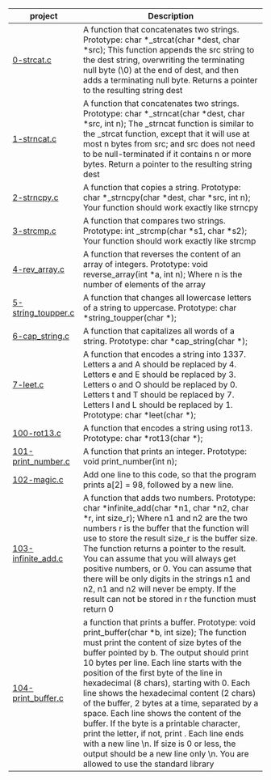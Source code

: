 | project      | Description |
| ----------- | ----------- |
|  [0-strcat.c](./0-strcat.c)  | A function that concatenates two strings. Prototype: char *_strcat(char *dest, char *src); This function appends the src string to the dest string, overwriting the terminating null byte (\0) at the end of dest, and then adds a terminating null byte. Returns a pointer to the resulting string dest|
|  [1-strncat.c](./1-strncat.c)  |A function that concatenates two strings. Prototype: char *_strncat(char *dest, char *src, int n); The _strncat function is similar to the _strcat function, except that it will use at most n bytes from src; and src does not need to be null-terminated if it contains n or more bytes. Return a pointer to the resulting string dest |
|  [2-strncpy.c](./2-strncpy.c)  | A function that copies a string. Prototype: char *_strncpy(char *dest, char *src, int n); Your function should work exactly like strncpy|
|  [3-strcmp.c](./3-strcmp.c)  | A function that compares two strings. Prototype: int _strcmp(char *s1, char *s2); Your function should work exactly like strcmp|
|  [4-rev_array.c](./4-rev_array.c)  | A function that reverses the content of an array of integers. Prototype: void reverse_array(int *a, int n); Where n is the number of elements of the array |
|  [5-string_toupper.c](./5-string_toupper.c)  | A function that changes all lowercase letters of a string to uppercase. Prototype: char *string_toupper(char *);|
|  [6-cap_string.c](./6-cap_string.c)  | A function that capitalizes all words of a string. Prototype: char *cap_string(char *);|
|  [7-leet.c](./7-leet.c)  | A function that encodes a string into 1337. Letters a and A should be replaced by 4. Letters e and E should be replaced by 3. Letters o and O should be replaced by 0. Letters t and T should be replaced by 7. Letters l and L should be replaced by 1. Prototype: char *leet(char *);|
|  [100-rot13.c](./100-rot13.c)  |A function that encodes a string using rot13. Prototype: char *rot13(char *); |
|  [101-print_number.c](./101-print_number.c)  | A function that prints an integer. Prototype: void print_number(int n);|
|  [102-magic.c](./102-magic.c)  | Add one line to this code, so that the program prints a[2] = 98, followed by a new line.|
|  [103-infinite_add.c](./103-infinite_add.c)  |  A function that adds two numbers. Prototype: char *infinite_add(char *n1, char *n2, char *r, int size_r); Where n1 and n2 are the two numbers r is the buffer that the function will use to store the result size_r is the buffer size. The function returns a pointer to the result. You can assume that you will always get positive numbers, or 0. You can assume that there will be only digits in the strings n1 and n2, n1 and n2 will never be empty. If the result can not be stored in r the function must return 0|
|  [104-print_buffer.c](./104-print_buffer.c)  |a function that prints a buffer. Prototype: void print_buffer(char *b, int size); The function must print the content of size bytes of the buffer pointed by b. The output should print 10 bytes per line. Each line starts with the position of the first byte of the line in hexadecimal (8 chars), starting with 0. Each line shows the hexadecimal content (2 chars) of the buffer, 2 bytes at a time, separated by a space. Each line shows the content of the buffer. If the byte is a printable character, print the letter, if not, print . Each line ends with a new line \n. If size is 0 or less, the output should be a new line only \n. You are allowed to use the standard library|
